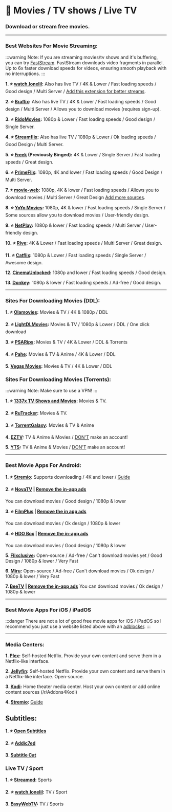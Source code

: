 # 🎦 Movies / TV shows / Live TV
### Download or stream free movies. 


***

### Best Websites For Movie Streaming: 

:::warning Note:
If you are streaming movies/tv shows and it's buffering, you can try [FastStream](https://FastStream.online). FastStream downloads video fragments in parallel. Up to 6x faster download speeds for videos, ensuring smooth playback with no interruptions. 
:::

**1. ⭐ [watch.lonelil](https://watch.lonelil.com/):** Also has live TV / 4K & Lower / Fast loading speeds / Good design / Multi Server / [Add this extension for better streams](https://watch.lonelil.com/onboarding).

**2. ⭐ [Braflix](https://www.braflix.app/):** Also has live TV / 4K & Lower / Fast loading speeds / Good design / Multi Server / Allows you to download movies (requires sign-up).


**3. ⭐ [RidoMovies](https://ridomovies.tv/):** 1080p & Lower / Fast loading speeds / Good design / Single Server.

**4. ⭐ [Streamflix](https://watch.streamflix.one/):** Also has live TV / 1080p & Lower / Ok loading speeds / Good Design / Multi Server.


**5. ⭐ [Freek](https://freek.to) (Previously Binged):** 4K & Lower / Single Server / Fast loading speeds / Great design.

**6. ⭐ [PrimeFlix](https://primeflix-web.vercel.app/):** 1080p, 4K and lower / Fast loading speeds / Good Design / Multi Server.

**7. ⭐ [movie-web](https://erynith.github.io/movie-web-instances/):** 1080p, 4K & lower / Fast loading speeds / Allows you to download movies / Multi Server / Great Design [Add more sources](https://pastebin.com/w8Brq2UA).

**8. ⭐ [YoYo Movies](https://yoyomovies.net/):** 1080p, 4K & lower / Fast loading speeds / Single Server / Some sources allow you to download movies / User-friendly design.

**9. ⭐ [NetPlay](https://netplayz.ru/):** 1080p & lower / Fast loading speeds / Multi Server / User-friendly design.

**10. ⭐ [Rive](https://rivestream.live):** 4K & Lower / Fast loading speeds / Multi Server / Great design.

**11. ⭐ [Catflix](https://catflix.su/):** 1080p & Lower / Fast loading speeds / Single Server / Awesome design.

**12. [CinemaUnlocked](https://cinemaunlocked.com/home/):** 1080p and lower / Fast loading speeds / Good design.

**13. [Donkey](https://donkey.to/home):** 1080p & lower / Fast loading speeds / Ad-free / Good design.


***

### Sites For Downloading Movies (DDL):

**1. ⭐ [Olamovies](https://olamovies.rent/):** Movies & TV / 4K & 1080p / DDL

**2. ⭐ [LightDLMovies](https://lightdl.xyz/):** Movies & TV / 1080p & Lower / DDL / One click download

**3. ⭐ [PSARips](https://psa.wf/):** Movies & TV / 4K & Lower / DDL & Torrents

**4. ⭐ [Pahe](https://pahe.ph/):** Movies & TV & Anime / 4K & Lower / DDL

**5. [Vegas Movies](https://vegamovies.dad/):** Movies & TV / 4K & Lower / DDL

### Sites For Downloading Movies (Torrents):

:::warning Note:
Make sure to use a VPN!
:::

**1. ⭐ [1337x TV Shows and Movies](https://1337x.to/top-100-movies):** Movies & TV.

**2. ⭐ [RuTracker](https://rutracker.org/forum/index.php?c=2):** Movies & TV.

**3. ⭐ [TorrentGalaxy](https://torrentgalaxy.to/):** Movies & TV & Anime

**4. [EZTV](https://eztvx.to/):** TV & Anime & Movies / [DON'T](https://web.archive.org/web/20230729051829/https://thetechzone.online/do-not-register-on-this-torrent-website-filter-your-data-to-hollywood/) make an account!

**5. [YTS](https://yts.mx/):** TV & Anime & Movies / [DON'T](https://web.archive.org/web/20230729051829/https://thetechzone.online/do-not-register-on-this-torrent-website-filter-your-data-to-hollywood/) make an account!



***

### Best Movie Apps For Android:

**1. ⭐ [Stremio](https://stremio.com):** Supports downloading / 4K and lower / [Guide](https://rentry.co/a-guide-to-stremio)

**2. ⭐ [NovaTV](https://www.novatv.app) | [Remove the in-app ads](https://forum.mobilism.org/search.php?st=0&sk=t&sd=d&sr=topics&keywords=novatv&sf=titleonly)**

You can download movies / Good design / 1080p & lower

**3. ⭐ [FilmPlus](https://www.filmplusapp.com) | [Remove the in app ads](https://forum.mobilism.org/search.php?st=0&sk=t&sd=d&sr=topics&keywords=filmplus&sf=titleonly)**

You can download movies / Ok design / 1080p & lower

**4. ⭐ [HDO Box](https://hdo.app) | [Remove the in-app ads](https://forum.mobilism.org/search.php?st=0&sk=t&sd=d&sr=topics&keywords=hdo+box&sf=titleonly)**

You can download movies / Good design / 1080p & lower

**5. [Flixclusive](https://github.com/rhenwinch/Flixclusive):**
Open-source / Ad-free / Can't download movies yet / Good Design / 1080p & lower / Very Fast

**6. [Miru](https://github.com/miru-project/miru-app):**
Open-source / Ad-free / Can't download movies / Ok design / 1080p & lower / Very Fast

**7. [BeeTV](https://www.beetvapp.me) | [Remove the in-app ads](https://forum.mobilism.org/search.php?st=0&sk=t&sd=d&sr=topics&keywords=beetv&sf=titleonly)**
You can download movies / Ok design / 1080p & lower

***

### Best Movie Apps For iOS / iPadOS
:::danger There are not a lot of good free movie apps for iOS / iPadOS so I recommend you just use a website listed above with an [adblocker](https://mediasavvy.pages.dev/Wiki/Adblocking/#adblocking-for-ios--ipados-system-wide).
:::

***

### Media Centers:

**1. [Plex](https://www.plex.tv/):**  Self-hosted Netflix. Provide your own content and serve them in a Netflix-like interface.

**2. [Jellyfin](https://jellyfin.org/):**  Self-hosted Netflix. Provide your own content and serve them in a Netflix-like interface. Open-source.

**3. [Kodi](https://kodi.tv/):** Home theater media center. Host your own content or add online content sources (/r/Addons4Kodi)

**4. [Stremio](https://stremio.com):** [Guide](https://rentry.co/a-guide-to-stremio)

## Subtitles:

**1. ⭐ [Open Subtitles](https://opensubtitles.org/)**

**2. ⭐ [Addic7ed](https://www.addic7ed.com/)**

**3. [Subtitle Cat](https://www.subtitlecat.com/)**

### Live TV / Sport

**1. ⭐ [Streamed](https://streamed.su):** Sports

**2. ⭐ [watch.lonelil](https://watch.lonelil.ru/tv):** TV / Sport

**3. [EasyWebTV](https://zhangboheng.github.io/Easy-Web-TV-M3u8/routes/countries.html):** TV / Sports











